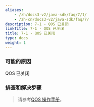 ```yaml
---
aliases:
    - /zh/docs3-v2/java-sdk/faq/7/1/
    - /zh-cn/docs3-v2/java-sdk/faq/7/
description: 7-1 - QOS 已关闭
linkTitle: 7-1 - QOS 已关闭
title: 7-1 - QOS 已关闭
type: docs
weight: 1
---
```






### 可能的原因

QOS 已关闭

### 排查和解决步骤


> 请参考[QOS 操作手册](/zh-cn/overview/mannual/java-sdk/reference-manual/qos/)。